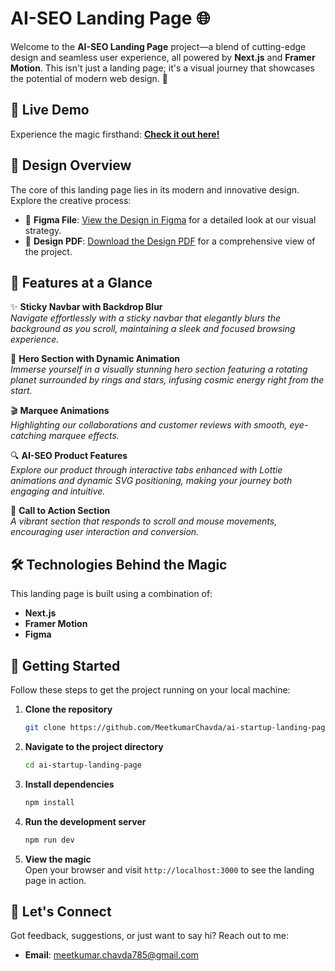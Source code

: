 # **AI-SEO Landing Page** 🌐

Welcome to the **AI-SEO Landing Page** project—a blend of cutting-edge design and seamless user experience, all powered by **Next.js** and **Framer Motion**. This isn't just a landing page; it's a visual journey that showcases the potential of modern web design. 🌟

## 🎥 **Live Demo**  
Experience the magic firsthand: [**Check it out here!**](https://ai-seo-sitepage.netlify.app/)

## 🎨 **Design Overview**
The core of this landing page lies in its modern and innovative design. Explore the creative process:

- 🎨 **Figma File**: [View the Design in Figma](Design/AI%20Startup%20Landing%20Page.fig) for a detailed look at our visual strategy.
- 📄 **Design PDF**: [Download the Design PDF](Design/AI%20Startup%20Landing%20Page.pdf) for a comprehensive view of the project.

## 🌟 **Features at a Glance**

✨ **Sticky Navbar with Backdrop Blur**  
    _Navigate effortlessly with a sticky navbar that elegantly blurs the background as you scroll, maintaining a sleek and focused browsing experience._

🌌 **Hero Section with Dynamic Animation**  
   _Immerse yourself in a visually stunning hero section featuring a rotating planet surrounded by rings and stars, infusing cosmic energy right from the start._

🎬 **Marquee Animations**  
   _Highlighting our collaborations and customer reviews with smooth, eye-catching marquee effects._

🔍 **AI-SEO Product Features**  
   _Explore our product through interactive tabs enhanced with Lottie animations and dynamic SVG positioning, making your journey both engaging and intuitive._

🎯 **Call to Action Section**  
   _A vibrant section that responds to scroll and mouse movements, encouraging user interaction and conversion._

## 🛠️ **Technologies Behind the Magic**

This landing page is built using a combination of:

- **Next.js**
- **Framer Motion**
- **Figma**

## 🚀 **Getting Started**

Follow these steps to get the project running on your local machine:

1. **Clone the repository**  
   ```bash
   git clone https://github.com/MeetkumarChavda/ai-startup-landing-page.git
   ```

2. **Navigate to the project directory**  
   ```bash
   cd ai-startup-landing-page
   ```

3. **Install dependencies**  
   ```bash
   npm install
   ```

4. **Run the development server**  
   ```bash
   npm run dev
   ```

5. **View the magic**  
   Open your browser and visit `http://localhost:3000` to see the landing page in action.

## 📧 **Let's Connect**

Got feedback, suggestions, or just want to say hi? Reach out to me:

- **Email**: [meetkumar.chavda785@gmail.com](mailto:meetkumar.chavda785@gmail.com)

